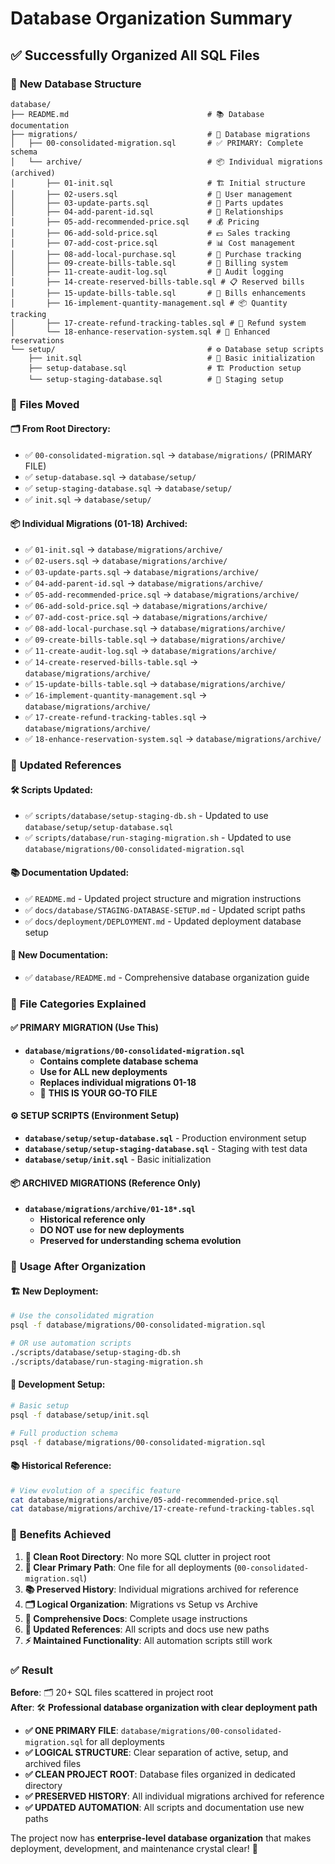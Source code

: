 # Database Organization Summary

## ✅ **Successfully Organized All SQL Files**

### 📁 **New Database Structure**

```
database/
├── README.md                               # 📚 Database documentation
├── migrations/                             # 🔄 Database migrations
│   ├── 00-consolidated-migration.sql       # ✅ PRIMARY: Complete schema
│   └── archive/                            # 📦 Individual migrations (archived)
│       ├── 01-init.sql                     # 🏗️ Initial structure
│       ├── 02-users.sql                    # 👥 User management
│       ├── 03-update-parts.sql             # 🔧 Parts updates
│       ├── 04-add-parent-id.sql            # 🔗 Relationships
│       ├── 05-add-recommended-price.sql    # 💰 Pricing
│       ├── 06-add-sold-price.sql           # 💵 Sales tracking
│       ├── 07-add-cost-price.sql           # 📊 Cost management
│       ├── 08-add-local-purchase.sql       # 🛒 Purchase tracking
│       ├── 09-create-bills-table.sql       # 🧾 Billing system
│       ├── 11-create-audit-log.sql         # 📝 Audit logging
│       ├── 14-create-reserved-bills-table.sql # 📋 Reserved bills
│       ├── 15-update-bills-table.sql       # 🔄 Bills enhancements
│       ├── 16-implement-quantity-management.sql # 📦 Quantity tracking
│       ├── 17-create-refund-tracking-tables.sql # 💸 Refund system
│       └── 18-enhance-reservation-system.sql # 🎫 Enhanced reservations
└── setup/                                  # ⚙️ Database setup scripts
    ├── init.sql                            # 🚀 Basic initialization
    ├── setup-database.sql                  # 🏗️ Production setup
    └── setup-staging-database.sql          # 🧪 Staging setup
```

### 🔄 **Files Moved**

#### **🗂️ From Root Directory:**
- ✅ `00-consolidated-migration.sql` → `database/migrations/` (PRIMARY FILE)
- ✅ `setup-database.sql` → `database/setup/`
- ✅ `setup-staging-database.sql` → `database/setup/`
- ✅ `init.sql` → `database/setup/`

#### **📦 Individual Migrations (01-18) Archived:**
- ✅ `01-init.sql` → `database/migrations/archive/`
- ✅ `02-users.sql` → `database/migrations/archive/`
- ✅ `03-update-parts.sql` → `database/migrations/archive/`
- ✅ `04-add-parent-id.sql` → `database/migrations/archive/`
- ✅ `05-add-recommended-price.sql` → `database/migrations/archive/`
- ✅ `06-add-sold-price.sql` → `database/migrations/archive/`
- ✅ `07-add-cost-price.sql` → `database/migrations/archive/`
- ✅ `08-add-local-purchase.sql` → `database/migrations/archive/`
- ✅ `09-create-bills-table.sql` → `database/migrations/archive/`
- ✅ `11-create-audit-log.sql` → `database/migrations/archive/`
- ✅ `14-create-reserved-bills-table.sql` → `database/migrations/archive/`
- ✅ `15-update-bills-table.sql` → `database/migrations/archive/`
- ✅ `16-implement-quantity-management.sql` → `database/migrations/archive/`
- ✅ `17-create-refund-tracking-tables.sql` → `database/migrations/archive/`
- ✅ `18-enhance-reservation-system.sql` → `database/migrations/archive/`

### 📖 **Updated References**

#### **🛠️ Scripts Updated:**
- ✅ `scripts/database/setup-staging-db.sh` - Updated to use `database/setup/setup-database.sql`
- ✅ `scripts/database/run-staging-migration.sh` - Updated to use `database/migrations/00-consolidated-migration.sql`

#### **📚 Documentation Updated:**
- ✅ `README.md` - Updated project structure and migration instructions
- ✅ `docs/database/STAGING-DATABASE-SETUP.md` - Updated script paths
- ✅ `docs/deployment/DEPLOYMENT.md` - Updated deployment database setup

#### **📖 New Documentation:**
- ✅ `database/README.md` - Comprehensive database organization guide

### 🎯 **File Categories Explained**

#### **✅ PRIMARY MIGRATION (Use This)**
- **`database/migrations/00-consolidated-migration.sql`**
  - **Contains complete database schema**
  - **Use for ALL new deployments**
  - **Replaces individual migrations 01-18**
  - 🎯 **THIS IS YOUR GO-TO FILE**

#### **⚙️ SETUP SCRIPTS (Environment Setup)**
- **`database/setup/setup-database.sql`** - Production environment setup
- **`database/setup/setup-staging-database.sql`** - Staging with test data
- **`database/setup/init.sql`** - Basic initialization

#### **📦 ARCHIVED MIGRATIONS (Reference Only)**
- **`database/migrations/archive/01-18*.sql`**
  - **Historical reference only**
  - **DO NOT use for new deployments**
  - **Preserved for understanding schema evolution**

### 🚀 **Usage After Organization**

#### **🏗️ New Deployment:**
```bash
# Use the consolidated migration
psql -f database/migrations/00-consolidated-migration.sql

# OR use automation scripts
./scripts/database/setup-staging-db.sh
./scripts/database/run-staging-migration.sh
```

#### **🧪 Development Setup:**
```bash
# Basic setup
psql -f database/setup/init.sql

# Full production schema
psql -f database/migrations/00-consolidated-migration.sql
```

#### **📚 Historical Reference:**
```bash
# View evolution of a specific feature
cat database/migrations/archive/05-add-recommended-price.sql
cat database/migrations/archive/17-create-refund-tracking-tables.sql
```

### 🎯 **Benefits Achieved**

1. **🧹 Clean Root Directory**: No more SQL clutter in project root
2. **🎯 Clear Primary Path**: One file for all deployments (`00-consolidated-migration.sql`)
3. **📚 Preserved History**: Individual migrations archived for reference
4. **🗂️ Logical Organization**: Migrations vs Setup vs Archive
5. **📖 Comprehensive Docs**: Complete usage instructions
6. **🔗 Updated References**: All scripts and docs use new paths
7. **⚡ Maintained Functionality**: All automation scripts still work

### ✅ **Result**

**Before**: 🗂️ 20+ SQL files scattered in project root  
**After**: 🛠️ **Professional database organization with clear deployment path**

- **✅ ONE PRIMARY FILE**: `database/migrations/00-consolidated-migration.sql` for all deployments
- **✅ LOGICAL STRUCTURE**: Clear separation of active, setup, and archived files
- **✅ CLEAN PROJECT ROOT**: Database files organized in dedicated directory
- **✅ PRESERVED HISTORY**: All individual migrations archived for reference
- **✅ UPDATED AUTOMATION**: All scripts and documentation use new paths

The project now has **enterprise-level database organization** that makes deployment, development, and maintenance crystal clear! 🌟
